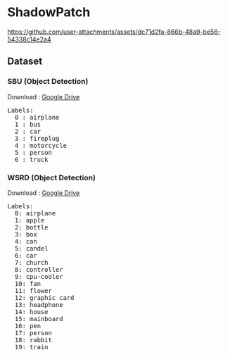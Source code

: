 # ShadowPatch

https://github.com/user-attachments/assets/dc71d2fa-866b-48a9-be56-54338c14e2a4

## Dataset

### SBU (Object Detection)

Download : <a href="https://drive.google.com/file/d/1GDwTaEXBFD4fGiIRLKu9GnE8zHlfsPob/view?usp=drive_link">Google Drive</a>

<pre>
Labels:
  0 : airplane
  1 : bus
  2 : car
  3 : fireplug
  4 : motorcycle
  5 : person
  6 : truck
</pre>


### WSRD (Object Detection)

Download : <a href="https://drive.google.com/file/d/1S7TbYw21saXgmdTJa3r5u3auM_UMB9Lj/view?usp=drive_link">Google Drive</a>

<pre>
Labels:
  0: airplane
  1: apple
  2: bottle
  3: box
  4: can
  5: candel
  6: car
  7: church
  8: controller
  9: cpu-cooler
  10: fan
  11: flower
  12: graphic card
  13: headphone
  14: house
  15: mainboard
  16: pen
  17: person
  18: rabbit
  19: train
</pre>
